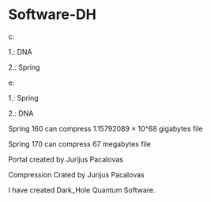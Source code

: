 # Software-DH

c:

1.: DNA

2.: Spring

e:

1.: Spring

2.: DNA


Spring 160 can compress 1.15792089 × 10^68 gigabytes file

Spring 170 can compress 67 megabytes file

Portal created by Jurijus Pacalovas 

Compression Crated by Jurijus Pacalovas

I have created Dark_Hole Quantum Software.
